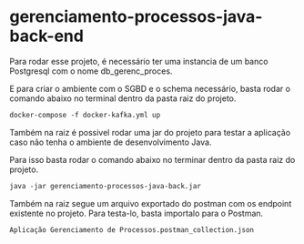 # gerenciamento-processos-java-back-end

Para rodar esse projeto, é necessário ter uma instancia de um banco Postgresql com o nome db_gerenc_proces.

E para criar o ambiente com o SGBD e o schema necessário, basta rodar o comando abaixo no terminal dentro da pasta raiz do projeto. 

```markdown
docker-compose -f docker-kafka.yml up
```

Também na raiz é possivel rodar uma jar do projeto para testar a aplicação caso não tenha o ambiente de desenvolvimento Java.

Para isso basta rodar o comando abaixo no terminar dentro da pasta raiz do projeto.

```markdown
java -jar gerenciamento-processos-java-back.jar
```

Também na raiz segue um arquivo exportado do postman com os endpoint existente no projeto. Para testa-lo, basta importalo para o Postman.

```markdown
Aplicação Gerenciamento de Processos.postman_collection.json
```
